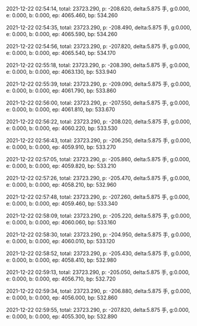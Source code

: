 2021-12-22 02:54:14, total: 23723.290, p: -208.620, delta:5.875 手, g:0.000, e: 0.000, b: 0.000, ep: 4065.460, bp: 534.260

2021-12-22 02:54:35, total: 23723.290, p: -208.490, delta:5.875 手, g:0.000, e: 0.000, b: 0.000, ep: 4065.590, bp: 534.260

2021-12-22 02:54:56, total: 23723.290, p: -207.820, delta:5.875 手, g:0.000, e: 0.000, b: 0.000, ep: 4065.540, bp: 534.170

2021-12-22 02:55:18, total: 23723.290, p: -208.390, delta:5.875 手, g:0.000, e: 0.000, b: 0.000, ep: 4063.130, bp: 533.940

2021-12-22 02:55:39, total: 23723.290, p: -209.090, delta:5.875 手, g:0.000, e: 0.000, b: 0.000, ep: 4061.790, bp: 533.860

2021-12-22 02:56:00, total: 23723.290, p: -207.550, delta:5.875 手, g:0.000, e: 0.000, b: 0.000, ep: 4061.810, bp: 533.670

2021-12-22 02:56:22, total: 23723.290, p: -208.020, delta:5.875 手, g:0.000, e: 0.000, b: 0.000, ep: 4060.220, bp: 533.530

2021-12-22 02:56:43, total: 23723.290, p: -206.250, delta:5.875 手, g:0.000, e: 0.000, b: 0.000, ep: 4059.910, bp: 533.270

2021-12-22 02:57:05, total: 23723.290, p: -205.860, delta:5.875 手, g:0.000, e: 0.000, b: 0.000, ep: 4059.820, bp: 533.210

2021-12-22 02:57:26, total: 23723.290, p: -205.470, delta:5.875 手, g:0.000, e: 0.000, b: 0.000, ep: 4058.210, bp: 532.960

2021-12-22 02:57:48, total: 23723.290, p: -207.260, delta:5.875 手, g:0.000, e: 0.000, b: 0.000, ep: 4059.460, bp: 533.340

2021-12-22 02:58:09, total: 23723.290, p: -205.220, delta:5.875 手, g:0.000, e: 0.000, b: 0.000, ep: 4060.060, bp: 533.160

2021-12-22 02:58:30, total: 23723.290, p: -204.950, delta:5.875 手, g:0.000, e: 0.000, b: 0.000, ep: 4060.010, bp: 533.120

2021-12-22 02:58:52, total: 23723.290, p: -205.430, delta:5.875 手, g:0.000, e: 0.000, b: 0.000, ep: 4058.410, bp: 532.980

2021-12-22 02:59:13, total: 23723.290, p: -205.050, delta:5.875 手, g:0.000, e: 0.000, b: 0.000, ep: 4056.710, bp: 532.720

2021-12-22 02:59:34, total: 23723.290, p: -206.880, delta:5.875 手, g:0.000, e: 0.000, b: 0.000, ep: 4056.000, bp: 532.860

2021-12-22 02:59:55, total: 23723.290, p: -207.820, delta:5.875 手, g:0.000, e: 0.000, b: 0.000, ep: 4055.300, bp: 532.890